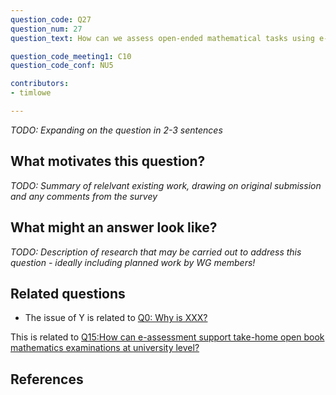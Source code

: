 ```yaml
---
question_code: Q27 
question_num: 27 
question_text: How can we assess open-ended mathematical tasks using e-assessment? 

question_code_meeting1: C10 
question_code_conf: NU5 

contributors: 
- timlowe

---
```

*TODO: Expanding on the question in 2-3 sentences*

## What motivates this question?

*TODO: Summary of relelvant existing work, drawing on original submission and any comments from the survey*

## What might an answer look like?

*TODO: Description of research that may be carried out to address this question - ideally including planned work by WG members!*

## Related questions

* The issue of Y is related to [Q0: Why is XXX?](Q0)

This is related to [Q15:How can e-assessment support take-home open book mathematics examinations at university level?](Q15)

## References

